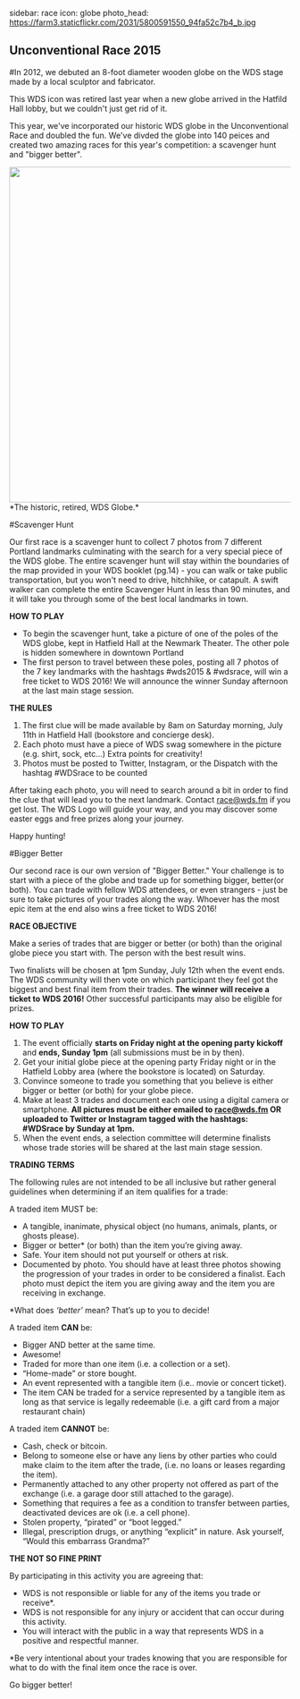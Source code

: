 sidebar: race
icon: globe
photo_head: https://farm3.staticflickr.com/2031/5800591550_94fa52c7b4_b.jpg

## Unconventional Race 2015

#In 2012, we debuted an 8-foot diameter wooden globe on the WDS stage made by a local sculptor and fabricator. 

This WDS icon was retired last year when a new globe arrived in the Hatfild Hall lobby, but we couldn't just get rid of it. 

This year, we've incorporated our historic WDS globe in the Unconventional Race and doubled the fun. We've divded the globe into 140 peices and created two amazing races for this year's competition: a scavenger hunt and "bigger better". 

<img src="http://gdurl.com/BluA" width="600" />
*The historic, retired, WDS Globe.*

<div class="zig-zags_blue"></div>

#Scavenger Hunt

<a name="scavenger-hunt"></a>

Our first race is a scavenger hunt to collect 7 photos from 7 different Portland landmarks culminating with the search for a very special piece of the WDS globe. The entire scavenger hunt will stay within the boundaries of the map provided in your WDS booklet (pg.14) - you can walk or take public transportation, but you won't need to drive, hitchhike, or catapult. A swift walker can complete the entire Scavenger Hunt in less than 90 minutes, and it will take you through some of the best local landmarks in town.

<b>HOW TO PLAY</b>

- To begin the scavenger hunt, take a picture of one of the poles of the WDS globe, kept in Hatfield Hall at the Newmark Theater. The other pole is hidden somewhere in downtown Portland
- The first person to travel between these poles, posting all 7 photos of the 7 key landmarks with the hashtags #wds2015 & #wdsrace, will win a free ticket to WDS 2016! We will announce the winner Sunday afternoon at the last main stage session.

<b>THE RULES</b>

1.  The first clue will be made available by 8am on Saturday morning, July 11th in Hatfield Hall (bookstore and concierge desk). 
2.  Each photo must have a piece of WDS swag somewhere in the picture (e.g. shirt, sock, etc...) Extra points for creativity!
3.  Photos must be posted to Twitter, Instagram, or the Dispatch with the hashtag #WDSrace to be counted

After taking each photo, you will need to search around a bit in order to find the clue that will lead you to the next landmark. Contact <a href="mailto:race@wds.fm" target="_top">race@wds.fm</a> if you get lost. The WDS Logo will guide your way, and you may discover some easter eggs and free prizes along your journey.

Happy hunting!

<div class="zig-zags_blue"></div>

#Bigger Better

<a name="bigger-better"></a>

Our second race is our own version of "Bigger Better." Your challenge is to start with a piece of the globe and trade up for something bigger, better(or both). You can trade with fellow WDS attendees, or even strangers - just be sure to take pictures of your trades along the way. Whoever has the most epic item at the end also wins a free ticket to WDS 2016!

<b>RACE OBJECTIVE</b>

Make a series of trades that are bigger or better (or both) than the original globe piece you start with. The person with the best result wins.

Two finalists will be chosen at 1pm Sunday, July 12th when the event ends. The WDS community will then vote on which participant they feel got the biggest and best final item from their trades. <b>The winner will receive a ticket to WDS 2016!</b> Other successful participants may also be eligible for prizes.

<b>HOW TO PLAY</b>

1. The event officially <b>starts on Friday night at the opening party kickoff</b> and <b>ends, Sunday 1pm</b> (all submissions must be in by then). 
&nbsp;
2. Get your initial globe piece at the opening party Friday night or in the Hatfield Lobby area (where the bookstore is located) on Saturday.
&nbsp;
3. Convince someone to trade you something that you believe is either bigger or better (or both) for your globe piece. 
&nbsp;
4. Make at least 3 trades and document each one using a digital camera or smartphone. <b>All pictures must be either emailed to <a href="mailto:race@wds.fm" target="_top">race@wds.fm</a> OR uploaded to Twitter or Instagram tagged with the hashtags: #WDSrace by Sunday at 1pm.</b>
&nbsp;
5. When the event ends, a selection committee will determine finalists whose trade stories will be shared at the last main stage session.

<b>TRADING TERMS</b> 

The following rules are not intended to be all inclusive but rather general guidelines when determining if an item qualifies for a trade:

A traded item MUST be:
- A tangible, inanimate, physical object (no humans, animals, plants, or ghosts please).
- Bigger or better* (or both) than the item you’re giving away.
- Safe. Your item should not put yourself or others at risk. 
- Documented by photo. You should have at least three photos showing the progression of your trades in order to be considered a finalist. Each photo must depict the item you are giving away and the item you are receiving in exchange. 

*What does <i>‘better’</i> mean? That’s up to you to decide!

A traded item <b>CAN</b> be: 
- Bigger AND better at the same time.
- Awesome!
- Traded for more than one item (i.e. a collection or a set).
- “Home-made” or store bought.
- An event represented with a tangible item (i.e.. movie or concert ticket).
- The item CAN be traded for a service represented by a tangible item as long as that service is legally redeemable (i.e. a gift card from a major restaurant chain)

A traded item <b>CANNOT</b> be:
- Cash, check or bitcoin.
- Belong to someone else or have any liens by other parties who could make claim to the item after the trade, (i.e. no loans or leases regarding the item).
- Permanently attached to any other property not offered as part of the exchange (i.e. a garage door still attached to the garage).
- Something that requires a fee as a condition to transfer between parties, deactivated devices are ok (i.e. a cell phone).
- Stolen property, “pirated” or “boot legged.”
- Illegal, prescription drugs, or anything “explicit” in nature. Ask yourself, “Would this embarrass Grandma?”

<b>THE NOT SO FINE PRINT</b>

By participating in this activity you are agreeing that:
- WDS is not responsible or liable for any of the items you trade or receive*.
- WDS is not responsible for any injury or accident that can occur during this activity. 
- You will interact with the public in a way that represents WDS in a positive and respectful manner.

*Be very intentional about your trades knowing that you are responsible for what to do with the final item once the race is over.

Go bigger better! 

<div class="zig-zags_blue"></div>

